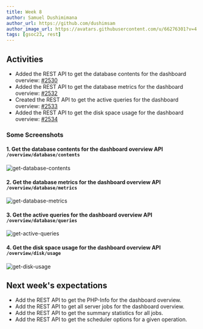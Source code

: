 ```yaml
---
title: Week 8
author: Samuel Dushimimana
author_url: https://github.com/dushimsam
author_image_url: https://avatars.githubusercontent.com/u/66276301?v=4
tags: [gsoc23, rest]
---
```


<!--
SPDX-License-Identifier: CC-BY-SA-4.0

SPDX-FileCopyrightText: 2023 Samuel Dushimimana <dushsam100@gmail.com>
-->

## Activities

* Added the REST API to get the database contents for the dashboard overview: [#2530](https://github.com/fossology/fossology/pull/2530)
* Added the REST API to get the database metrics for the dashboard overview: [#2532](https://github.com/fossology/fossology/pull/2532)
* Created the REST API to get the active queries for the dashboard overview: [#2533](https://github.com/fossology/fossology/pull/2533)
* Added the REST API to get the disk space usage for the dashboard overview: [#2534](https://github.com/fossology/fossology/pull/2534)

### Some Screenshots

#### 1. Get the database contents for the dashboard overview API `/overview/database/contents`

![get-database-contents](/img/reactUI/api/License/get_database_contents.png)

#### 2. Get the database metrics for the dashboard overview API `/overview/database/metrics`

![get-database-metrics](/img/reactUI/api/License/get_database_metrics.png)

#### 3. Get the active queries for the dashboard overview API `/overview/database/queries`

![get-active-queries](/img/reactUI/api/License/get_active_queries.png)

#### 4. Get the disk space usage for the dashboard overview API `/overview/disk/usage`

![get-disk-usage](/img/reactUI/api/License/get_disk_usage.png)

## Next week's expectations

- Add the REST API to get the PHP-Info for the dashboard overview.
- Add the REST API to get all server jobs for the dashboard overview.
- Add the REST API to get the summary statistics for all jobs.
- Add the REST API to get the scheduler options for a given operation. 
